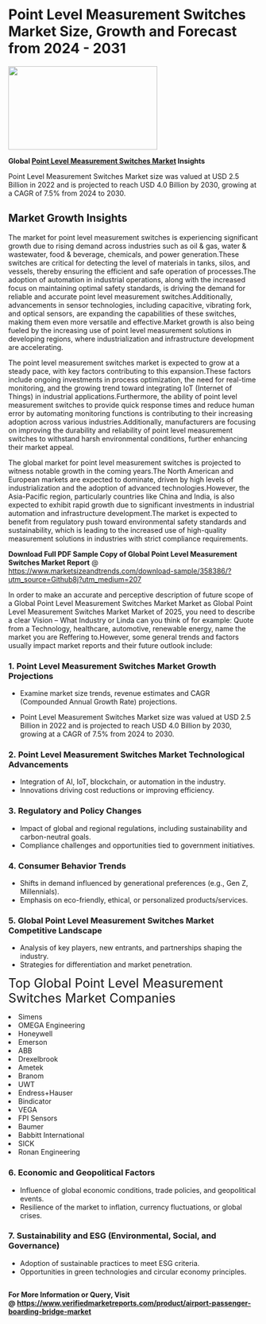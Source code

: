 <H1>Point Level Measurement Switches Market Size, Growth and Forecast from 2024 - 2031</H1><img class="aligncenter size-medium wp-image-584254" src="https://thirdeyenews.in/wp-content/uploads/2024/09/Global-Market-Research-300x168.jpeg" alt="" width="300" height="168" /><p><strong>Global&nbsp;<a href="https://www.marketsizeandtrends.com/download-sample/358386/?utm_source=Github8j?utm_medium=207">Point Level Measurement Switches Market</a> Insights</strong></p><p>Point Level Measurement Switches Market size was valued at USD 2.5 Billion in 2022 and is projected to reach USD 4.0 Billion by 2030, growing at a CAGR of 7.5% from 2024 to 2030.</p><p><h2>Market Growth Insights</h2> <p>The market for point level measurement switches is experiencing significant growth due to rising demand across industries such as oil & gas, water & wastewater, food & beverage, chemicals, and power generation.These switches are critical for detecting the level of materials in tanks, silos, and vessels, thereby ensuring the efficient and safe operation of processes.The adoption of automation in industrial operations, along with the increased focus on maintaining optimal safety standards, is driving the demand for reliable and accurate point level measurement switches.Additionally, advancements in sensor technologies, including capacitive, vibrating fork, and optical sensors, are expanding the capabilities of these switches, making them even more versatile and effective.Market growth is also being fueled by the increasing use of point level measurement solutions in developing regions, where industrialization and infrastructure development are accelerating.</p> <p>The point level measurement switches market is expected to grow at a steady pace, with key factors contributing to this expansion.These factors include ongoing investments in process optimization, the need for real-time monitoring, and the growing trend toward integrating IoT (Internet of Things) in industrial applications.Furthermore, the ability of point level measurement switches to provide quick response times and reduce human error by automating monitoring functions is contributing to their increasing adoption across various industries.Additionally, manufacturers are focusing on improving the durability and reliability of point level measurement switches to withstand harsh environmental conditions, further enhancing their market appeal.</p> <p>The global market for point level measurement switches is projected to witness notable growth in the coming years.The North American and European markets are expected to dominate, driven by high levels of industrialization and the adoption of advanced technologies.However, the Asia-Pacific region, particularly countries like China and India, is also expected to exhibit rapid growth due to significant investments in industrial automation and infrastructure development.The market is expected to benefit from regulatory push toward environmental safety standards and sustainability, which is leading to the increased use of high-quality measurement solutions in industries with strict compliance requirements.</p> <p><span class=""><strong>Download Full PDF Sample Copy of Global Point Level Measurement Switches Market Report</strong> @ <a href="https://www.marketsizeandtrends.com/download-sample/358386/?utm_source=Github8j?utm_medium=207" target="_blank">https://www.marketsizeandtrends.com/download-sample/358386/?utm_source=Github8j?utm_medium=207</a></span></p><p>In order to make an accurate and perceptive description of future scope of a Global&nbsp;Point Level Measurement Switches Market Market as Global&nbsp;Point Level Measurement Switches Market Market of 2025, you need to describe a clear Vision &ndash; What Industry or Linda can you think of for example: Quote from a Technology, healthcare, automotive, renewable energy, name the market you are Reffering to.However, some general trends and factors usually impact market reports and their future outlook include:</p><h3>1.&nbsp;<strong>Point Level Measurement Switches Market Growth Projections</strong></h3><ul><li>Examine market size trends, revenue estimates and CAGR (Compounded Annual Growth Rate) projections.</li><li><p>Point Level Measurement Switches Market size was valued at USD 2.5 Billion in 2022 and is projected to reach USD 4.0 Billion by 2030, growing at a CAGR of 7.5% from 2024 to 2030.</p></li></ul><h3>2.&nbsp;<strong>Point Level Measurement Switches Market Technological Advancements</strong></h3><ul><li>Integration of AI, IoT, blockchain, or automation in the industry.</li><li>Innovations driving cost reductions or improving efficiency.</li></ul><h3>3.&nbsp;<strong>Regulatory and Policy Changes</strong></h3><ul><li>Impact of global and regional regulations, including sustainability and carbon-neutral goals.</li><li>Compliance challenges and opportunities tied to government initiatives.</li></ul><h3>4.&nbsp;<strong>Consumer Behavior Trends</strong></h3><ul><li>Shifts in demand influenced by generational preferences (e.g., Gen Z, Millennials).</li><li>Emphasis on eco-friendly, ethical, or personalized products/services.</li></ul><h3>5.&nbsp;<strong>Global Point Level Measurement Switches Market Competitive Landscape</strong></h3><ul><li>Analysis of key players, new entrants, and partnerships shaping the industry.</li><li>Strategies for differentiation and market penetration.</li></ul><p data-pm-slice="1 1 []"><span style="color: inherit; font-family: inherit; font-size: 25px;">Top Global Point Level Measurement Switches Market Companies</span></p><div class="" data-test-id=""><p><li>Simens</li><li> OMEGA Engineering</li><li> Honeywell</li><li> Emerson</li><li> ABB</li><li> Drexelbrook</li><li> Ametek</li><li> Branom</li><li> UWT</li><li> Endress+Hauser</li><li> Bindicator</li><li> VEGA</li><li> FPI Sensors</li><li> Baumer</li><li> Babbitt International</li><li> SICK</li><li> Ronan Engineering</li></p></div><h3>6.&nbsp;<strong>Economic and Geopolitical Factors</strong></h3><ul><li>Influence of global economic conditions, trade policies, and geopolitical events.</li><li>Resilience of the market to inflation, currency fluctuations, or global crises.</li></ul><h3>7.&nbsp;<strong>Sustainability and ESG (Environmental, Social, and Governance)</strong></h3><ul><li>Adoption of sustainable practices to meet ESG criteria.</li><li>Opportunities in green technologies and circular economy principles.</li></ul><h2><strong style="font-size: 14px;">For More Information or Query, Visit @&nbsp;</strong><a style="background-color: #ffffff; font-size: 14px;" href="https://www.marketsizeandtrends.com/report/point-level-measurement-switches-market/" target="_blank">https://www.verifiedmarketreports.com/product/airport-passenger-boarding-bridge-market</a></h2>